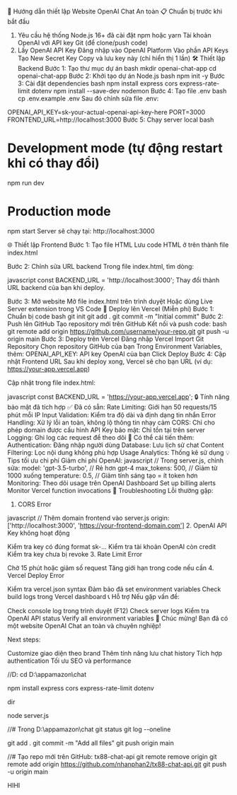 🚀 Hướng dẫn thiết lập Website OpenAI Chat An toàn
📋 Chuẩn bị trước khi bắt đầu
1. Yêu cầu hệ thống
Node.js 16+ đã cài đặt
npm hoặc yarn
Tài khoản OpenAI với API key
Git (để clone/push code)
2. Lấy OpenAI API Key
Đăng nhập vào OpenAI Platform
Vào phần API Keys
Tạo New Secret Key
Copy và lưu key này (chỉ hiển thị 1 lần)
🛠️ Thiết lập Backend
Bước 1: Tạo thư mục dự án
bash
mkdir openai-chat-app
cd openai-chat-app
Bước 2: Khởi tạo dự án Node.js
bash
npm init -y
Bước 3: Cài đặt dependencies
bash
npm install express cors express-rate-limit dotenv
npm install --save-dev nodemon
Bước 4: Tạo file .env
bash
cp .env.example .env
Sau đó chỉnh sửa file .env:

OPENAI_API_KEY=sk-your-actual-openai-api-key-here
PORT=3000
FRONTEND_URL=http://localhost:3000
Bước 5: Chạy server local
bash
# Development mode (tự động restart khi có thay đổi)
npm run dev

# Production mode
npm start
Server sẽ chạy tại: http://localhost:3000

🌐 Thiết lập Frontend
Bước 1: Tạo file HTML
Lưu code HTML ở trên thành file index.html

Bước 2: Chỉnh sửa URL backend
Trong file index.html, tìm dòng:

javascript
const BACKEND_URL = 'http://localhost:3000';
Thay đổi thành URL backend của bạn khi deploy.

Bước 3: Mở website
Mở file index.html trên trình duyệt
Hoặc dùng Live Server extension trong VS Code
🚀 Deploy lên Vercel (Miễn phí)
Bước 1: Chuẩn bị code
bash
git init
git add .
git commit -m "Initial commit"
Bước 2: Push lên GitHub
Tạo repository mới trên GitHub
Kết nối và push code:
bash
git remote add origin https://github.com/username/your-repo.git
git push -u origin main
Bước 3: Deploy trên Vercel
Đăng nhập Vercel
Import Git Repository
Chọn repository GitHub của bạn
Trong Environment Variables, thêm:
OPENAI_API_KEY: API key OpenAI của bạn
Click Deploy
Bước 4: Cập nhật Frontend URL
Sau khi deploy xong, Vercel sẽ cho bạn URL (ví dụ: https://your-app.vercel.app)

Cập nhật trong file index.html:

javascript
const BACKEND_URL = 'https://your-app.vercel.app';
🔒 Tính năng bảo mật đã tích hợp
✅ Đã có sẵn:
Rate Limiting: Giới hạn 50 requests/15 phút mỗi IP
Input Validation: Kiểm tra độ dài và định dạng tin nhắn
Error Handling: Xử lý lỗi an toàn, không lộ thông tin nhạy cảm
CORS: Chỉ cho phép domain được cấu hình
API Key bảo mật: Chỉ tồn tại trên server
Logging: Ghi log các request để theo dõi
🔧 Có thể cải tiến thêm:
Authentication: Đăng nhập người dùng
Database: Lưu lịch sử chat
Content Filtering: Lọc nội dung không phù hợp
Usage Analytics: Thống kê sử dụng
💡 Tips tối ưu chi phí
Giảm chi phí OpenAI:
javascript
// Trong server.js, chỉnh sửa:
model: 'gpt-3.5-turbo', // Rẻ hơn gpt-4
max_tokens: 500,        // Giảm từ 1000 xuống
temperature: 0.5,       // Giảm tính sáng tạo = ít token hơn
Monitoring:
Theo dõi usage trên OpenAI Dashboard
Set up billing alerts
Monitor Vercel function invocations
🐛 Troubleshooting
Lỗi thường gặp:
1. CORS Error

javascript
// Thêm domain frontend vào server.js
origin: ['http://localhost:3000', 'https://your-frontend-domain.com']
2. OpenAI API Key không hoạt động

Kiểm tra key có đúng format sk-...
Kiểm tra tài khoản OpenAI còn credit
Kiểm tra key chưa bị revoke
3. Rate Limit Error

Chờ 15 phút hoặc giảm số request
Tăng giới hạn trong code nếu cần
4. Vercel Deploy Error

Kiểm tra vercel.json syntax
Đảm bảo đã set environment variables
Check build logs trong Vercel dashboard
📞 Hỗ trợ
Nếu gặp vấn đề:

Check console log trong trình duyệt (F12)
Check server logs
Kiểm tra OpenAI API status
Verify all environment variables
🎉 Chúc mừng!
Bạn đã có một website OpenAI Chat an toàn và chuyên nghiệp!

Next steps:

Customize giao diện theo brand
Thêm tính năng lưu chat history
Tích hợp authentication
Tối ưu SEO và performance


//D:
cd D:\appamazon\chat

npm install express cors express-rate-limit dotenv

dir

node server.js

//# Trong D:\appamazon\chat
git status
git log --oneline

git add .
git commit -m "Add all files"
git push origin main

//# Tạo repo mới trên GitHub: tx88-chat-api
git remote remove origin
git remote add origin https://github.com/nhanphan2/tx88-chat-api.git
git push -u origin main

HIHI